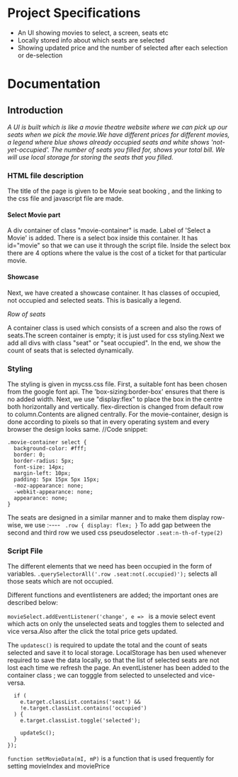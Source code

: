 # Project Specifications
* An UI showing movies to select, a screen, seats etc
* Locally stored info about which seats are selected
* Showing updated price and the number of selected after each selection or de-selection 

# Documentation

## Introduction

*A UI is built which is like a movie theatre website where we can pick up our seats 
when we pick the movie.We have different prices for different movies, a legend where blue shows already occupied seats and white shows 'not-yet-occupied'.
The number of seats you filled for, shows your total bill.
We will use local storage for storing the seats that you filled.*


### HTML file description

The title of the page is given to be Movie seat booking , and the linking to the css file and javascript file are made.

#### Select Movie part

A div container of class "movie-container" is made. Label of 'Select a Movie' is added.
There is a select box inside this container. It has id="movie" so that we can use it through the script file.
Inside the select box there are 4 options where the value is the cost of a ticket for that particular movie.
#### Showcase 

Next, we have created a showcase container. It has classes of occupied, not occupied and selected seats.
This is basically a legend.

*Row of seats*

A container class is used which consists of a screen and also the rows of seats.The screen container is empty; it is just used for css styling.Next we add all divs with class "seat" or
"seat occupied".
In the end, we show the count of seats that is selected dynamically.

### Styling

The styling is given in mycss.css file. 
First, a suitable font has been chosen from the google font api.
The 'box-sizing:border-box' ensures that there is no added width.
Next, we use "display:flex" to place the box in the centre both horizontally and vertically. flex-direction is changed from default row to column.Contents are aligned centrally.
For the movie-container, design is done according to pixels so that in every operating system and every browser the design looks same.
//Code snippet:

```
.movie-container select {
  background-color: #fff;
  border: 0;
  border-radius: 5px;
  font-size: 14px;
  margin-left: 10px;
  padding: 5px 15px 5px 15px;
  -moz-appearance: none;
  -webkit-appearance: none;
  appearance: none;
}
```

The seats are designed in a similar manner and to make them display row-wise, we use :----
           ``` .row {
              display: flex;
            }```
To add gap between the second and third row we used css pseudoselector 
```.seat:n-th-of-type(2)```

### Script File

The different elements that we need has been occupied in the form of variables.
```.querySelectorAll('.row .seat:not(.occupied)');``` selects all those seats which are not occupied.

Different functions  and eventlisteners are added; the important ones are described below:

```movieSelect.addEventListener('change', e => ``` is a movie select event which acts on only the unselected seats and toggles them to selected and vice versa.Also after the click the total price gets updated.

The ```updatesc()``` is required to  update the total and the count of seats selected and save it to local storage.
LocalStorage has ben used whenever required to save the data locally, so that the list of selected seats are not lost each time we refresh the page.
An eventListener has been added to the container class ; we can togggle from selected to unselected and vice-versa. 

```c.addEventListener('click', e => {
  if (
    e.target.classList.contains('seat') &&
    !e.target.classList.contains('occupied')
  ) {
    e.target.classList.toggle('selected');

    updateSc();
  }
});
```


``` function setMovieData(mI, mP) ``` is a function that is used frequently for setting movieIndex and moviePrice












